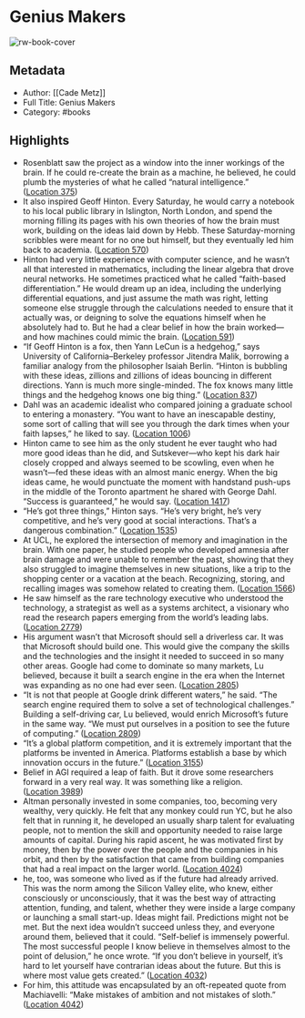 # Genius Makers

![rw-book-cover](https://m.media-amazon.com/images/I/71ZXWT2wQNL._SY160.jpg)

## Metadata
- Author: [[Cade Metz]]
- Full Title: Genius Makers
- Category: #books

## Highlights
- Rosenblatt saw the project as a window into the inner workings of the brain. If he could re-create the brain as a machine, he believed, he could plumb the mysteries of what he called “natural intelligence.” ([Location 375](https://readwise.io/to_kindle?action=open&asin=B08CD1M43L&location=375))
- It also inspired Geoff Hinton. Every Saturday, he would carry a notebook to his local public library in Islington, North London, and spend the morning filling its pages with his own theories of how the brain must work, building on the ideas laid down by Hebb. These Saturday-morning scribbles were meant for no one but himself, but they eventually led him back to academia. ([Location 570](https://readwise.io/to_kindle?action=open&asin=B08CD1M43L&location=570))
- Hinton had very little experience with computer science, and he wasn’t all that interested in mathematics, including the linear algebra that drove neural networks. He sometimes practiced what he called “faith-based differentiation.” He would dream up an idea, including the underlying differential equations, and just assume the math was right, letting someone else struggle through the calculations needed to ensure that it actually was, or deigning to solve the equations himself when he absolutely had to. But he had a clear belief in how the brain worked—and how machines could mimic the brain. ([Location 591](https://readwise.io/to_kindle?action=open&asin=B08CD1M43L&location=591))
- “If Geoff Hinton is a fox, then Yann LeCun is a hedgehog,” says University of California–Berkeley professor Jitendra Malik, borrowing a familiar analogy from the philosopher Isaiah Berlin. “Hinton is bubbling with these ideas, zillions and zillions of ideas bouncing in different directions. Yann is much more single-minded. The fox knows many little things and the hedgehog knows one big thing.” ([Location 837](https://readwise.io/to_kindle?action=open&asin=B08CD1M43L&location=837))
- Dahl was an academic idealist who compared joining a graduate school to entering a monastery. “You want to have an inescapable destiny, some sort of calling that will see you through the dark times when your faith lapses,” he liked to say. ([Location 1006](https://readwise.io/to_kindle?action=open&asin=B08CD1M43L&location=1006))
- Hinton came to see him as the only student he ever taught who had more good ideas than he did, and Sutskever—who kept his dark hair closely cropped and always seemed to be scowling, even when he wasn’t—fed these ideas with an almost manic energy. When the big ideas came, he would punctuate the moment with handstand push-ups in the middle of the Toronto apartment he shared with George Dahl. “Success is guaranteed,” he would say. ([Location 1417](https://readwise.io/to_kindle?action=open&asin=B08CD1M43L&location=1417))
- “He’s got three things,” Hinton says. “He’s very bright, he’s very competitive, and he’s very good at social interactions. That’s a dangerous combination.” ([Location 1535](https://readwise.io/to_kindle?action=open&asin=B08CD1M43L&location=1535))
- At UCL, he explored the intersection of memory and imagination in the brain. With one paper, he studied people who developed amnesia after brain damage and were unable to remember the past, showing that they also struggled to imagine themselves in new situations, like a trip to the shopping center or a vacation at the beach. Recognizing, storing, and recalling images was somehow related to creating them. ([Location 1566](https://readwise.io/to_kindle?action=open&asin=B08CD1M43L&location=1566))
- He saw himself as the rare technology executive who understood the technology, a strategist as well as a systems architect, a visionary who read the research papers emerging from the world’s leading labs. ([Location 2779](https://readwise.io/to_kindle?action=open&asin=B08CD1M43L&location=2779))
- His argument wasn’t that Microsoft should sell a driverless car. It was that Microsoft should build one. This would give the company the skills and the technologies and the insight it needed to succeed in so many other areas. Google had come to dominate so many markets, Lu believed, because it built a search engine in the era when the Internet was expanding as no one had ever seen. ([Location 2805](https://readwise.io/to_kindle?action=open&asin=B08CD1M43L&location=2805))
- “It is not that people at Google drink different waters,” he said. “The search engine required them to solve a set of technological challenges.” Building a self-driving car, Lu believed, would enrich Microsoft’s future in the same way. “We must put ourselves in a position to see the future of computing.” ([Location 2809](https://readwise.io/to_kindle?action=open&asin=B08CD1M43L&location=2809))
- “It’s a global platform competition, and it is extremely important that the platforms be invented in America. Platforms establish a base by which innovation occurs in the future.” ([Location 3155](https://readwise.io/to_kindle?action=open&asin=B08CD1M43L&location=3155))
- Belief in AGI required a leap of faith. But it drove some researchers forward in a very real way. It was something like a religion. ([Location 3989](https://readwise.io/to_kindle?action=open&asin=B08CD1M43L&location=3989))
- Altman personally invested in some companies, too, becoming very wealthy, very quickly. He felt that any monkey could run YC, but he also felt that in running it, he developed an usually sharp talent for evaluating people, not to mention the skill and opportunity needed to raise large amounts of capital. During his rapid ascent, he was motivated first by money, then by the power over the people and the companies in his orbit, and then by the satisfaction that came from building companies that had a real impact on the larger world. ([Location 4024](https://readwise.io/to_kindle?action=open&asin=B08CD1M43L&location=4024))
- he, too, was someone who lived as if the future had already arrived. This was the norm among the Silicon Valley elite, who knew, either consciously or unconsciously, that it was the best way of attracting attention, funding, and talent, whether they were inside a large company or launching a small start-up. Ideas might fail. Predictions might not be met. But the next idea wouldn’t succeed unless they, and everyone around them, believed that it could. “Self-belief is immensely powerful. The most successful people I know believe in themselves almost to the point of delusion,” he once wrote. “If you don’t believe in yourself, it’s hard to let yourself have contrarian ideas about the future. But this is where most value gets created.” ([Location 4032](https://readwise.io/to_kindle?action=open&asin=B08CD1M43L&location=4032))
- For him, this attitude was encapsulated by an oft-repeated quote from Machiavelli: “Make mistakes of ambition and not mistakes of sloth.” ([Location 4042](https://readwise.io/to_kindle?action=open&asin=B08CD1M43L&location=4042))
